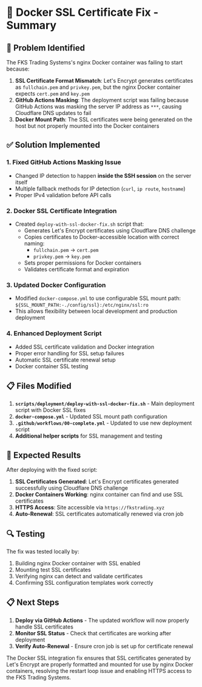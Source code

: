 # 🔐 Docker SSL Certificate Fix - Summary

## 🐛 Problem Identified
The FKS Trading Systems's nginx Docker container was failing to start because:

1. **SSL Certificate Format Mismatch**: Let's Encrypt generates certificates as `fullchain.pem` and `privkey.pem`, but the nginx Docker container expects `cert.pem` and `key.pem`
2. **GitHub Actions Masking**: The deployment script was failing because GitHub Actions was masking the server IP address as `***`, causing Cloudflare DNS updates to fail
3. **Docker Mount Path**: The SSL certificates were being generated on the host but not properly mounted into the Docker containers

## ✅ Solution Implemented

### 1. **Fixed GitHub Actions Masking Issue**
- Changed IP detection to happen **inside the SSH session** on the server itself
- Multiple fallback methods for IP detection (`curl`, `ip route`, `hostname`)
- Proper IPv4 validation before API calls

### 2. **Docker SSL Certificate Integration**
- Created `deploy-with-ssl-docker-fix.sh` script that:
  - Generates Let's Encrypt certificates using Cloudflare DNS challenge
  - Copies certificates to Docker-accessible location with correct naming:
    - `fullchain.pem` → `cert.pem`
    - `privkey.pem` → `key.pem`
  - Sets proper permissions for Docker containers
  - Validates certificate format and expiration

### 3. **Updated Docker Configuration**
- Modified `docker-compose.yml` to use configurable SSL mount path: `${SSL_MOUNT_PATH:-./config/ssl}:/etc/nginx/ssl:ro`
- This allows flexibility between local development and production deployment

### 4. **Enhanced Deployment Script**
- Added SSL certificate validation and Docker integration
- Proper error handling for SSL setup failures
- Automatic SSL certificate renewal setup
- Docker container SSL testing

## 📋 Files Modified

1. **`scripts/deployment/deploy-with-ssl-docker-fix.sh`** - Main deployment script with Docker SSL fixes
2. **`docker-compose.yml`** - Updated SSL mount path configuration
3. **`.github/workflows/00-complete.yml`** - Updated to use new deployment script
4. **Additional helper scripts** for SSL management and testing

## 🚀 Expected Results

After deploying with the fixed script:

1. **SSL Certificates Generated**: Let's Encrypt certificates generated successfully using Cloudflare DNS challenge
2. **Docker Containers Working**: nginx container can find and use SSL certificates
3. **HTTPS Access**: Site accessible via `https://fkstrading.xyz`
4. **Auto-Renewal**: SSL certificates automatically renewed via cron job

## 🔍 Testing

The fix was tested locally by:
1. Building nginx Docker container with SSL enabled
2. Mounting test SSL certificates
3. Verifying nginx can detect and validate certificates
4. Confirming SSL configuration templates work correctly

## 📋 Next Steps

1. **Deploy via GitHub Actions** - The updated workflow will now properly handle SSL certificates
2. **Monitor SSL Status** - Check that certificates are working after deployment
3. **Verify Auto-Renewal** - Ensure cron job is set up for certificate renewal

The Docker SSL integration fix ensures that SSL certificates generated by Let's Encrypt are properly formatted and mounted for use by nginx Docker containers, resolving the restart loop issue and enabling HTTPS access to the FKS Trading Systems.
